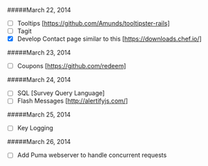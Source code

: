 #####March 22, 2014
- [ ] Tooltips [https://github.com/Amunds/tooltipster-rails]
- [ ] Tagit
- [x] Develop Contact page similar to this [https://downloads.chef.io/]

#####March 23, 2014
- [ ] Coupons [https://github.com/redeem]

#####March 24, 2014
- [ ] SQL [Survey Query Language]
- [ ] Flash Messages [http://alertifyjs.com/]

#####March 25, 2014
- [ ] Key Logging

#####March 26, 2014
- [ ] Add Puma webserver to handle concurrent requests
